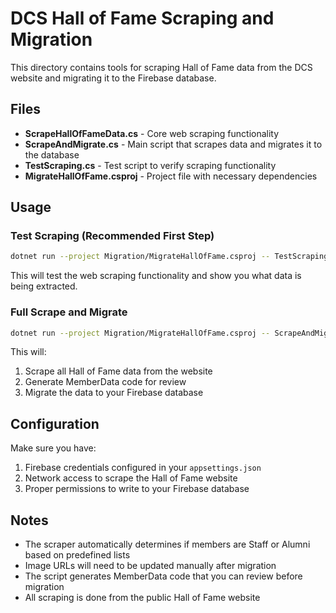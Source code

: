 # DCS Hall of Fame Scraping and Migration

This directory contains tools for scraping Hall of Fame data from the DCS website and migrating it to the Firebase database.

## Files

- **ScrapeHallOfFameData.cs** - Core web scraping functionality
- **ScrapeAndMigrate.cs** - Main script that scrapes data and migrates it to the database
- **TestScraping.cs** - Test script to verify scraping functionality
- **MigrateHallOfFame.csproj** - Project file with necessary dependencies

## Usage

### Test Scraping (Recommended First Step)
```bash
dotnet run --project Migration/MigrateHallOfFame.csproj -- TestScraping
```

This will test the web scraping functionality and show you what data is being extracted.

### Full Scrape and Migrate
```bash
dotnet run --project Migration/MigrateHallOfFame.csproj -- ScrapeAndMigrate
```

This will:
1. Scrape all Hall of Fame data from the website
2. Generate MemberData code for review
3. Migrate the data to your Firebase database

## Configuration

Make sure you have:
1. Firebase credentials configured in your `appsettings.json`
2. Network access to scrape the Hall of Fame website
3. Proper permissions to write to your Firebase database

## Notes

- The scraper automatically determines if members are Staff or Alumni based on predefined lists
- Image URLs will need to be updated manually after migration
- The script generates MemberData code that you can review before migration
- All scraping is done from the public Hall of Fame website